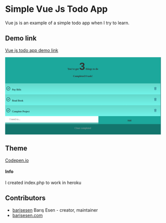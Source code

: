 # Simple Vue Js Todo App
Vue js is an example of a simple todo app when I try to learn.

## Demo link
[Vue js todo app demo link](https://vue-js-todo-app.herokuapp.com/)

![vue js todo app](demo.png "Simple Vue Js Todo App")
## Theme
[Codepen.io](https://codepen.io/Russbrown/pen/IgBuh)

#### Info
I created index.php to work in heroku

## Contributors
- [barisesen](https://github.com/barisesen) Barış Esen - creator, maintainer
- [barisesen.com](https://barisesen.com)
